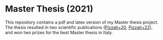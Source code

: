 # Master Thesis (2021)

This repository contains a pdf and latex version of my Master thesis project. The thesis resulted in two scientific publications ([Pizzati+20](https://ui.adsabs.harvard.edu/abs/2020MNRAS.495..160P/abstract), [Pizzati+22](https://ui.adsabs.harvard.edu/abs/2023MNRAS.519.4608P/abstract)), and won two prizes for the best Master thesis in Italy.
